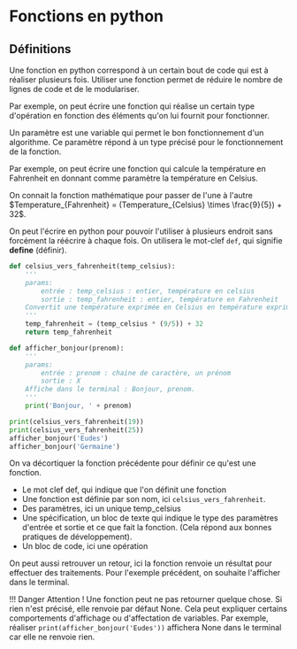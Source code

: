 # Fonctions en python

## Définitions

Une fonction en python correspond à un certain bout de code qui est à réaliser plusieurs fois.
Utiliser une fonction permet de réduire le nombre de lignes de code et de le modulariser.

Par exemple, on peut écrire une fonction qui réalise un certain type d'opération en fonction des éléments qu'on lui fournit pour fonctionner.

Un paramètre est une variable qui permet le bon fonctionnement d'un algorithme. Ce paramètre répond à un type précisé pour le fonctionnement de la fonction.

Par exemple, on peut écrire une fonction qui calcule la température en Fahrenheit en donnant comme paramètre la température en Celsius.

On connait la fonction mathématique pour passer de l'une à l'autre 
$Temperature_{Fahrenheit} = (Temperature_{Celsius} \times \frac{9}{5}) + 32$.

On peut l'écrire en python pour pouvoir l'utiliser à plusieurs endroit sans forcément la réécrire à chaque fois.
On utilisera le mot-clef `def`, qui signifie **define** (définir).

```python
def celsius_vers_fahrenheit(temp_celsius):
    '''
    params:
        entrée : temp_celsius : entier, température en celsius
        sortie : temp_fahrenheit : entier, température en Fahrenheit
    Convertit une température exprimée en Celsius en température exprimée en Fahrenheit.
    '''
    temp_fahrenheit = (temp_celsius * (9/5)) + 32
    return temp_fahrenheit

def afficher_bonjour(prenom):
    '''
    params:
        entrée : prenom : chaine de caractère, un prénom
        sortie : X
    Affiche dans le terminal : Bonjour, prenom.
    '''
    print('Bonjour, ' + prenom)

print(celsius_vers_fahrenheit(19))
print(celsius_vers_fahrenheit(25))
afficher_bonjour('Eudes')
afficher_bonjour('Germaine')
```

On va décortiquer la fonction précédente pour définir ce qu'est une fonction.

- Le mot clef def, qui indique que l'on définit une fonction
- Une fonction est définie par son nom, ici `celsius_vers_fahrenheit`.
- Des paramètres, ici un unique temp_celsius
- Une spécification, un bloc de texte qui indique le type des paramètres d'entrée et sortie et ce que fait la fonction. (Cela répond aux bonnes pratiques de développement).
- Un bloc de code, ici une opération

On peut aussi retrouver un retour, ici la fonction renvoie un résultat pour effectuer des traitements. Pour l'exemple précédent, on souhaite l'afficher dans le terminal.

!!! Danger
    Attention ! Une fonction peut ne pas retourner quelque chose. Si rien n'est précisé, elle renvoie par défaut None.
    Cela peut expliquer certains comportements d'affichage ou d'affectation de variables.
    Par exemple, réaliser `print(afficher_bonjour('Eudes'))` affichera None dans le terminal car elle ne renvoie rien.

